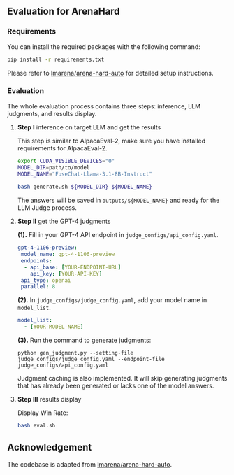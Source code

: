 ## Evaluation for ArenaHard

### Requirements
You can install the required packages with the following command:
```bash
pip install -r requirements.txt
```
Please refer to [lmarena/arena-hard-auto](https://github.com/lmarena/arena-hard-auto) for detailed setup instructions.
### Evaluation
The whole evaluation process contains three steps: inference, LLM judgments, and results display. 

1. **Step I** inference on target LLM and get the results

    This step is similar to AlpacaEval-2, make sure you have installed requirements for AlpacaEval-2.

    ```bash
    export CUDA_VISIBLE_DEVICES="0"
    MODEL_DIR=path/to/model
    MODEL_NAME="FuseChat-Llama-3.1-8B-Instruct"
  
    bash generate.sh ${MODEL_DIR} ${MODEL_NAME}
    ```
    
    The answers will be saved in `outputs/${MODEL_NAME}` and ready for the LLM Judge process.

2. **Step II** get the GPT-4 judgments

   **(1).** Fill in your GPT-4 API endpoint in `judge_configs/api_config.yaml`.
   ```yaml
   gpt-4-1106-preview:
    model_name: gpt-4-1106-preview
    endpoints:
     - api_base: [YOUR-ENDPOINT-URL]
       api_key: [YOUR-API-KEY]
    api_type: openai
    parallel: 8
   ```

   **(2).** In `judge_configs/judge_config.yaml`, add your model name in `model_list`.
   ```yaml
   model_list:
     - [YOUR-MODEL-NAME]
   ```

   **(3).** Run the command to generate judgments:
   ```console
   python gen_judgment.py --setting-file judge_configs/judge_config.yaml --endpoint-file judge_configs/api_config.yaml
   ```
   Judgment caching is also implemented. It will skip generating judgments that has already been generated or lacks one of the model answers.  

3. **Step III** results display

   Display Win Rate:
   ```bash
   bash eval.sh 
   ```
   
## Acknowledgement
The codebase is adapted from [lmarena/arena-hard-auto](https://github.com/lmarena/arena-hard-auto).
